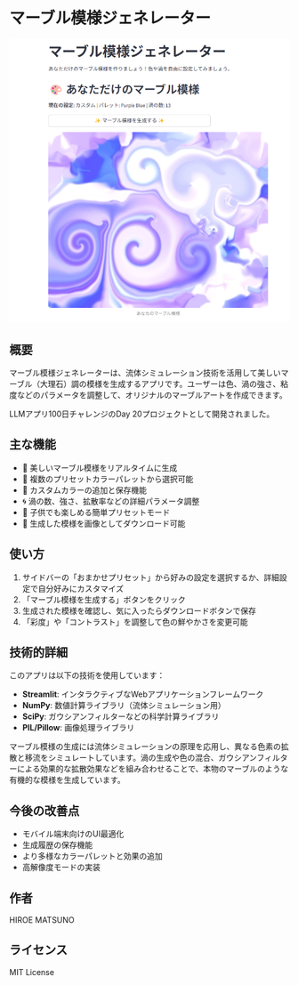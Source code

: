 # マーブル模様ジェネレーター

![マーブル模様ジェネレーター](screenshot.png)

## 概要

マーブル模様ジェネレーターは、流体シミュレーション技術を活用して美しいマーブル（大理石）調の模様を生成するアプリです。ユーザーは色、渦の強さ、粘度などのパラメータを調整して、オリジナルのマーブルアートを作成できます。

LLMアプリ100日チャレンジのDay 20プロジェクトとして開発されました。

## 主な機能

- 🎨 美しいマーブル模様をリアルタイムに生成
- 🌈 複数のプリセットカラーパレットから選択可能
- 🔄 カスタムカラーの追加と保存機能
- 🌀 渦の数、強さ、拡散率などの詳細パラメータ調整
- 👶 子供でも楽しめる簡単プリセットモード
- 💾 生成した模様を画像としてダウンロード可能

## 使い方

1. サイドバーの「おまかせプリセット」から好みの設定を選択するか、詳細設定で自分好みにカスタマイズ
2. 「マーブル模様を生成する」ボタンをクリック
3. 生成された模様を確認し、気に入ったらダウンロードボタンで保存
4. 「彩度」や「コントラスト」を調整して色の鮮やかさを変更可能

## 技術的詳細

このアプリは以下の技術を使用しています：

- **Streamlit**: インタラクティブなWebアプリケーションフレームワーク
- **NumPy**: 数値計算ライブラリ（流体シミュレーション用）
- **SciPy**: ガウシアンフィルターなどの科学計算ライブラリ
- **PIL/Pillow**: 画像処理ライブラリ

マーブル模様の生成には流体シミュレーションの原理を応用し、異なる色素の拡散と移流をシミュレートしています。渦の生成や色の混合、ガウシアンフィルターによる効果的な拡散効果などを組み合わせることで、本物のマーブルのような有機的な模様を生成しています。

## 今後の改善点

- モバイル端末向けのUI最適化
- 生成履歴の保存機能
- より多様なカラーパレットと効果の追加
- 高解像度モードの実装

## 作者

HIROE MATSUNO

## ライセンス

MIT License